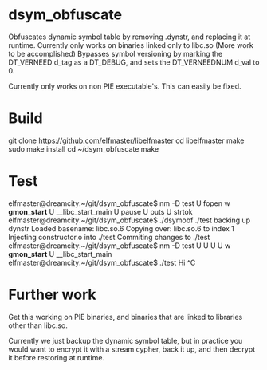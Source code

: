 # dsym_obfuscate

Obfuscates dynamic symbol table by removing .dynstr, and replacing it at runtime.
Currently only works on binaries linked only to libc.so (More work to be accomplished)
Bypasses symbol versioning by marking the DT_VERNEED d_tag as a DT_DEBUG, and sets the
DT_VERNEEDNUM d_val to 0.

Currently only works on non PIE executable's. This can easily be fixed.

# Build

git clone https://github.com/elfmaster/libelfmaster
cd libelfmaster
make
sudo make install
cd ~/dsym_obfuscate
make

# Test

elfmaster@dreamcity:~/git/dsym_obfuscate$ nm -D test
                 U fopen
                 w __gmon_start__
                 U __libc_start_main
                 U pause
                 U puts
                 U strtok
elfmaster@dreamcity:~/git/dsym_obfuscate$ ./dsymobf ./test
backing up dynstr
Loaded basename: libc.so.6
Copying over: libc.so.6 to index 1
Injecting constructor.o into ./test
Commiting changes to ./test
elfmaster@dreamcity:~/git/dsym_obfuscate$ nm -D test
                 U 
                 U 
                 U 
                 U 
                 w __gmon_start__
                 U __libc_start_main
elfmaster@dreamcity:~/git/dsym_obfuscate$ ./test
Hi
^C

# Further work

Get this working on PIE binaries, and binaries that are linked to libraries
other than libc.so.

Currently we just backup the dynamic symbol table, but in practice you would
want to encrypt it with a stream cypher, back it up, and then decrypt it
before restoring at runtime.
